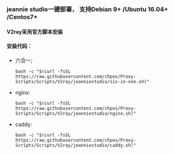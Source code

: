 ### jeannie studio一键部署， 支持Debian 9+ /Ubuntu 16.04+ /Centos7+ 

#### V2ray采用官方脚本安装

#### 安装代码：

* 六合一;

   `bash -c "$(curl -fsSL https://raw.githubusercontent.com/chpos/Proxy-Scripts/Scripts/V2ray/jeanniestudio/six-in-one.sh)"`

* nginx:

   `bash -c "$(curl -fsSL https://raw.githubusercontent.com/chpos/Proxy-Scripts/Scripts/V2ray/jeanniestudio/nginx.sh)"`

* caddy:

  `bash -c "$(curl -fsSL https://raw.githubusercontent.com/chpos/Proxy-Scripts/Scripts/V2ray/jeanniestudio/caddy.sh)"`
